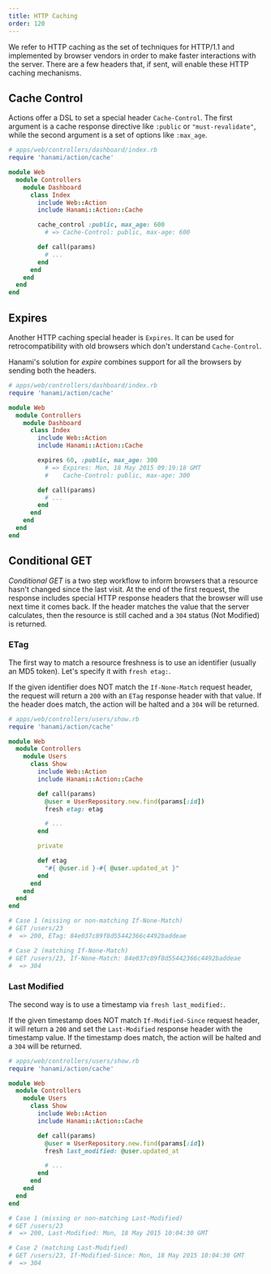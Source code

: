 ```yaml
---
title: HTTP Caching
order: 120
---
```


We refer to HTTP caching as the set of techniques for HTTP/1.1 and implemented by browser vendors in order to make faster interactions with the server.
There are a few headers that, if sent, will enable these HTTP caching mechanisms.

## Cache Control

Actions offer a DSL to set a special header `Cache-Control`.
The first argument is a cache response directive like `:public` or `"must-revalidate"`, while the second argument is a set of options like `:max_age`.

```ruby
# apps/web/controllers/dashboard/index.rb
require 'hanami/action/cache'

module Web
  module Controllers
    module Dashboard
      class Index
        include Web::Action
        include Hanami::Action::Cache

        cache_control :public, max_age: 600
          # => Cache-Control: public, max-age: 600

        def call(params)
          # ...
        end
      end
    end
  end
end
```

## Expires

Another HTTP caching special header is `Expires`.
It can be used for retrocompatibility with old browsers which don't understand `Cache-Control`.

Hanami's solution for _expire_ combines support for all the browsers by sending both the headers.

```ruby
# apps/web/controllers/dashboard/index.rb
require 'hanami/action/cache'

module Web
  module Controllers
    module Dashboard
      class Index
        include Web::Action
        include Hanami::Action::Cache

        expires 60, :public, max_age: 300
          # => Expires: Mon, 18 May 2015 09:19:18 GMT
          #    Cache-Control: public, max-age: 300

        def call(params)
          # ...
        end
      end
    end
  end
end
```

## Conditional GET

_Conditional GET_ is a two step workflow to inform browsers that a resource hasn't changed since the last visit.
At the end of the first request, the response includes special HTTP response headers that the browser will use next time it comes back.
If the header matches the value that the server calculates, then the resource is still cached and a `304` status (Not Modified) is returned.

### ETag

The first way to match a resource freshness is to use an identifier (usually an MD5 token).
Let's specify it with `fresh etag:`.

If the given identifier does NOT match the `If-None-Match` request header, the request will return a `200` with an `ETag` response header with that value.
If the header does match, the action will be halted and a `304` will be returned.

```ruby
# apps/web/controllers/users/show.rb
require 'hanami/action/cache'

module Web
  module Controllers
    module Users
      class Show
        include Web::Action
        include Hanami::Action::Cache

        def call(params)
          @user = UserRepository.new.find(params[:id])
          fresh etag: etag

          # ...
        end

        private

        def etag
          "#{ @user.id }-#{ @user.updated_at }"
        end
      end
    end
  end
end

# Case 1 (missing or non-matching If-None-Match)
# GET /users/23
#  => 200, ETag: 84e037c89f8d55442366c4492baddeae

# Case 2 (matching If-None-Match)
# GET /users/23, If-None-Match: 84e037c89f8d55442366c4492baddeae
#  => 304
```

### Last Modified

The second way is to use a timestamp via `fresh last_modified:`.

If the given timestamp does NOT match `If-Modified-Since` request header, it will return a `200` and set the `Last-Modified` response header with the timestamp value.
If the timestamp does match, the action will be halted and a `304` will be returned.

```ruby
# apps/web/controllers/users/show.rb
require 'hanami/action/cache'

module Web
  module Controllers
    module Users
      class Show
        include Web::Action
        include Hanami::Action::Cache

        def call(params)
          @user = UserRepository.new.find(params[:id])
          fresh last_modified: @user.updated_at

          # ...
        end
      end
    end
  end
end

# Case 1 (missing or non-matching Last-Modified)
# GET /users/23
#  => 200, Last-Modified: Mon, 18 May 2015 10:04:30 GMT

# Case 2 (matching Last-Modified)
# GET /users/23, If-Modified-Since: Mon, 18 May 2015 10:04:30 GMT
#  => 304
```
